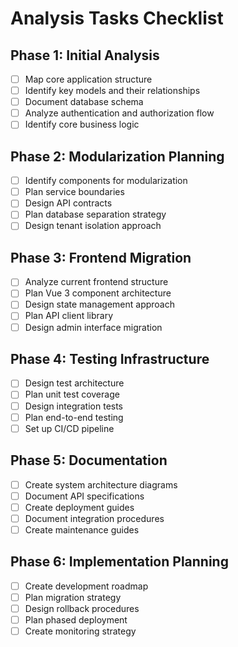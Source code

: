 # Analysis Tasks Checklist

## Phase 1: Initial Analysis
- [ ] Map core application structure
- [ ] Identify key models and their relationships
- [ ] Document database schema
- [ ] Analyze authentication and authorization flow
- [ ] Identify core business logic

## Phase 2: Modularization Planning
- [ ] Identify components for modularization
- [ ] Plan service boundaries
- [ ] Design API contracts
- [ ] Plan database separation strategy
- [ ] Design tenant isolation approach

## Phase 3: Frontend Migration
- [ ] Analyze current frontend structure
- [ ] Plan Vue 3 component architecture
- [ ] Design state management approach
- [ ] Plan API client library
- [ ] Design admin interface migration

## Phase 4: Testing Infrastructure
- [ ] Design test architecture
- [ ] Plan unit test coverage
- [ ] Design integration tests
- [ ] Plan end-to-end testing
- [ ] Set up CI/CD pipeline

## Phase 5: Documentation
- [ ] Create system architecture diagrams
- [ ] Document API specifications
- [ ] Create deployment guides
- [ ] Document integration procedures
- [ ] Create maintenance guides

## Phase 6: Implementation Planning
- [ ] Create development roadmap
- [ ] Plan migration strategy
- [ ] Design rollback procedures
- [ ] Plan phased deployment
- [ ] Create monitoring strategy 